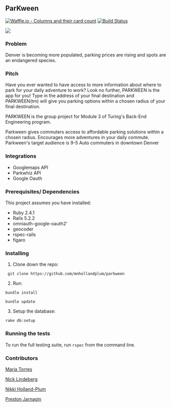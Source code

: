 ## ParKween

[![Waffle.io - Columns and their card count](https://badge.waffle.io/mnhollandplum/parkween.svg?columns=all)](https://waffle.io/mnhollandplum/parkween)
[![Build Status](https://travis-ci.org/mnhollandplum/parkween.svg?branch=master)](https://travis-ci.org/mnhollandplum/parkween)

![](https://media.giphy.com/media/9xcmmwwybSYfOS5YzG/giphy.gif)

### Problem

Denver is becoming more populated, parking prices are rising and spots are an endangered species.  

### Pitch

Have you ever wanted to have access to more information about where to park for your daily adventure to work?  Look no further, PARKWEEN is the app for you! Type in the address of your final destination and PARKWEEN(tm) will give you parking options within a chosen radius of your final destination.  

PARKWEEN is the group project for Module 3 of Turing's Back-End Engineering program.

Parkween gives commuters access to affordable parking solutions within a chosen radius.  Encourages more adventures in your daily commute. Parkween's target audience is 9-5 Auto commuters in downtown Denver

### Integrations
* Googlemaps API
* Parkwhiz API
* Google Oauth

### Prerequisites/ Dependencies
 This project assumes you have installed:
 * Ruby 2.4.1
 * Rails 5.2.2
 * omniauth-google-oauth2'
 * geocoder
 * rspec-rails
 * figaro

### Installing

1. Clone down the repo:

` git clone https://github.com/mnhollandplum/parkween`

2. Run:

`bundle install`

`bundle update`

3. Setup the database:

 `rake db:setup`

### Running the tests
To run the full testing suite, run `rspec` from the command line.


### Contributors
[Maria Torres](https://github.com/tmaria17)

[Nick Lindeberg](https://github.com/NickLindeberg)

[Nikki Holland-Plum](https://github.com/mnhollandplum)

[Preston Jarnagin](https://github.com/prestonjarnagin)
